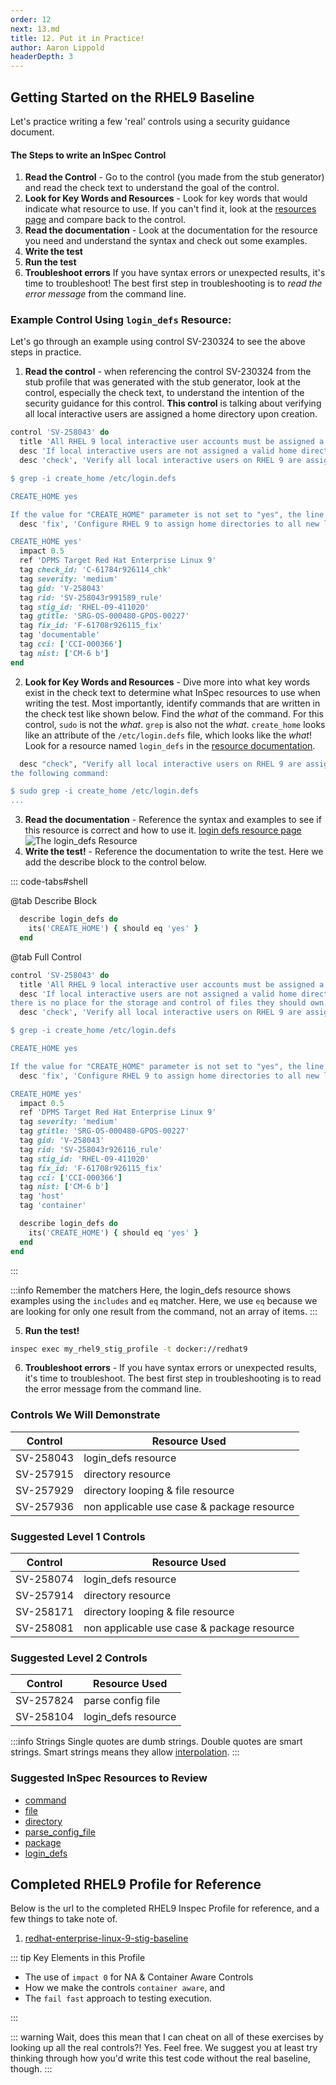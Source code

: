 ```yaml
---
order: 12
next: 13.md
title: 12. Put it in Practice!
author: Aaron Lippold
headerDepth: 3
---
```


## Getting Started on the RHEL9 Baseline

Let's practice writing a few 'real' controls using a security guidance document.

#### The Steps to write an InSpec Control
1. **Read the Control** - Go to the control (you made from the stub generator) and read the check text to understand the goal of the control.
2. **Look for Key Words and Resources** - Look for key words that would indicate what resource to use. If you can't find it, look at the [resources page](https://docs.chef.io/inspec/resources/) and compare back to the control.
3. **Read the documentation** - Look at the documentation for the resource you need and understand the syntax and check out some examples.
4. **Write the test** 
5. **Run the test** 
6. **Troubleshoot errors** If you have syntax errors or unexpected results, it's time to troubleshoot! The best first step in troubleshooting is to _read the error message_ from the command line. 

### Example Control Using `login_defs` Resource:

Let's go through an example using control SV-230324 to see the above steps in practice.

1. **Read the control** - when referencing the control SV-230324 from the stub profile that was generated with the stub generator, look at the control, especially the check text, to understand the intention of the security guidance for this control.
**This control** is talking about verifying all local interactive users are assigned a home directory upon creation.

```ruby
control 'SV-258043' do
  title 'All RHEL 9 local interactive user accounts must be assigned a home directory upon creation.'
  desc 'If local interactive users are not assigned a valid home directory, there is no place for the storage and control of files they should own.'
  desc 'check', 'Verify all local interactive users on RHEL 9 are assigned a home directory upon creation with the following command:

$ grep -i create_home /etc/login.defs

CREATE_HOME yes

If the value for "CREATE_HOME" parameter is not set to "yes", the line is missing, or the line is commented out, this is a finding.'
  desc 'fix', 'Configure RHEL 9 to assign home directories to all new local interactive users by setting the "CREATE_HOME" parameter in "/etc/login.defs" to "yes" as follows.

CREATE_HOME yes'
  impact 0.5
  ref 'DPMS Target Red Hat Enterprise Linux 9'
  tag check_id: 'C-61784r926114_chk'
  tag severity: 'medium'
  tag gid: 'V-258043'
  tag rid: 'SV-258043r991589_rule'
  tag stig_id: 'RHEL-09-411020'
  tag gtitle: 'SRG-OS-000480-GPOS-00227'
  tag fix_id: 'F-61708r926115_fix'
  tag 'documentable'
  tag cci: ['CCI-000366']
  tag nist: ['CM-6 b']
end
```

2. **Look for Key Words and Resources** - Dive more into what key words exist in the check text to determine what InSpec resources to use when writing the test. Most importantly, identify commands that are written in the check test like shown below. Find the _what_ of the command. For this control, `sudo` is not the _what_. `grep` is also not the _what_. `create_home` looks like an attribute of the `/etc/login.defs` file, which looks like the _what_! Look for a resource named `login_defs` in the [resource documentation](https://docs.chef.io/inspec/resources/).
```ruby
  desc "check", "Verify all local interactive users on RHEL 9 are assigned a home directory upon creation with 
the following command:

$ sudo grep -i create_home /etc/login.defs
...
```
<!-- ![Alt text](../../assets/img/check_text.png) -->
3. **Read the documentation** - Reference the syntax and examples to see if this resource is correct and how to use it.
[login defs resource page](https://docs.chef.io/inspec/resources/login_defs/)
![The `login_defs` Resource](../../assets/img/login_defs.png)
4. **Write the test!** - Reference the documentation to write the test. Here we add the describe block to the control below.

::: code-tabs#shell

@tab Describe Block
```ruby
  describe login_defs do
    its('CREATE_HOME') { should eq 'yes' }
  end
```
@tab Full Control
```ruby
control 'SV-258043' do
  title 'All RHEL 9 local interactive user accounts must be assigned a home directory upon creation.'
  desc 'If local interactive users are not assigned a valid home directory,
there is no place for the storage and control of files they should own.'
  desc 'check', 'Verify all local interactive users on RHEL 9 are assigned a home directory upon creation with the following command:

$ grep -i create_home /etc/login.defs

CREATE_HOME yes

If the value for "CREATE_HOME" parameter is not set to "yes", the line is missing, or the line is commented out, this is a finding.'
  desc 'fix', 'Configure RHEL 9 to assign home directories to all new local interactive users by setting the "CREATE_HOME" parameter in "/etc/login.defs" to "yes" as follows.

CREATE_HOME yes'
  impact 0.5
  ref 'DPMS Target Red Hat Enterprise Linux 9'
  tag severity: 'medium'
  tag gtitle: 'SRG-OS-000480-GPOS-00227'
  tag gid: 'V-258043'
  tag rid: 'SV-258043r926116_rule'
  tag stig_id: 'RHEL-09-411020'
  tag fix_id: 'F-61708r926115_fix'
  tag cci: ['CCI-000366']
  tag nist: ['CM-6 b']
  tag 'host'
  tag 'container'

  describe login_defs do
    its('CREATE_HOME') { should eq 'yes' }
  end
end
```
:::

:::info Remember the matchers
Here, the login_defs resource shows examples using the `includes` and `eq` matcher. Here, we use `eq` because we are looking for only one result from the command, not an array of items.
::: 

5. **Run the test!**  
```bash
inspec exec my_rhel9_stig_profile -t docker://redhat9
```

6. **Troubleshoot errors** - If you have syntax errors or unexpected results, it's time to troubleshoot. The best first step in troubleshooting is to read the error message from the command line.

### Controls We Will Demonstrate  

| Control | Resource Used |
| --- | --- |
| SV-258043 | login_defs resource |
| SV-257915 | directory resource |
| SV-257929 | directory looping & file resource |
| SV-257936 | non applicable use case & package resource |

### Suggested Level 1 Controls  

| Control | Resource Used |
| --- | --- |
| SV-258074 | login_defs resource |
| SV-257914 | directory resource |
| SV-258171 | directory looping & file resource |
| SV-258081 | non applicable use case & package resource |

### Suggested Level 2 Controls  

| Control | Resource Used |
| --- | --- |
| SV-257824 | parse config file |
| SV-258104 | login_defs resource |

:::info Strings
Single quotes are dumb strings. Double quotes are smart strings. Smart strings means they allow [interpolation](http://ruby-for-beginners.rubymonstas.org/bonus/string_interpolation.html).
::: 

### Suggested InSpec Resources to Review

- [command](https://www.inspec.io/docs/reference/resources/command/)
- [file](https://www.inspec.io/docs/reference/resources/file/)
- [directory](https://www.inspec.io/docs/reference/resources/directory/)
- [parse_config_file](https://www.inspec.io/docs/reference/resources/parse_config_file/)
- [package](https://www.inspec.io/docs/reference/resources/package/)
- [login_defs](https://docs.chef.io/inspec/resources/login_defs/)

## Completed RHEL9 Profile for Reference

Below is the url to the completed RHEL9 Inspec Profile for reference, and a few things to take note of.

1. [redhat-enterprise-linux-9-stig-baseline](https://github.com/mitre/redhat-enterprise-linux-9-stig-baseline)

::: tip Key Elements in this Profile

- The use of `impact 0` for NA & Container Aware Controls
- How we make the controls `container aware`, and
- The `fail fast` approach to testing execution.

:::

::: warning Wait, does this mean that I can cheat on all of these exercises by looking up all the real controls?!
Yes. Feel free. We suggest you at least try thinking through how you'd write this test code without the real baseline, though.
:::
